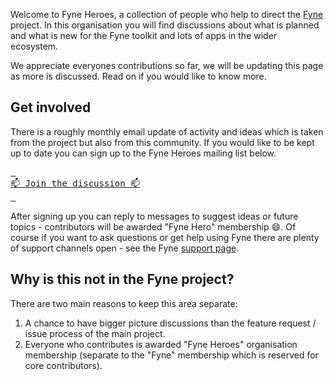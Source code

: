 Welcome to Fyne Heroes, a collection of people who help to direct the [Fyne](https://fyne.io) project.
In this organisation you will find discussions about what is planned and what is new for the Fyne toolkit and lots of apps in the wider ecosystem.

We appreciate everyones contributions so far, we will be updating this page as more is discussed.
Read on if you would like to know more.

## Get involved

There is a roughly monthly email update of activity and ideas which is taken from the project but also from this community.
If you would like to be kept up to date you can sign up to the Fyne Heroes mailing list below.

[<kbd> <br> 📫 Join the discussion 📫 <br> </kbd>](https://zcmp.eu/Gzx)

After signing up you can reply to messages to suggest ideas or future topics - contributors will be awarded "Fyne Hero" membership :smile:.
Of course if you want to ask questions or get help using Fyne there are plenty of support channels open -
see the Fyne [support page](https://fyne.io/support/).

## Why is this not in the Fyne project?

There are two main reasons to keep this area separate:

1. A chance to have bigger picture discussions than the feature request / issue process of the main project.
2. Everyone who contributes is awarded "Fyne Heroes" organisation membership (separate to the "Fyne" membership which is reserved for core contributors).

